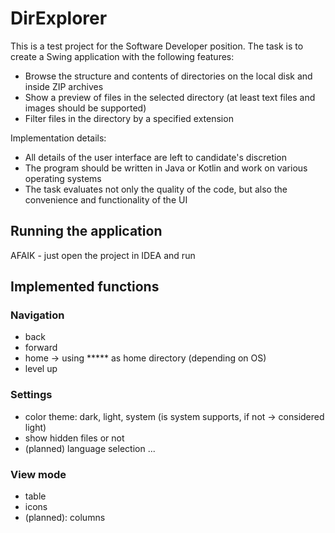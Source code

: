 # DirExplorer

This is a test project for the Software Developer position.
The task is to create a Swing application with the following features:

- Browse the structure and contents of directories on the local disk and inside ZIP archives
- Show a preview of files in the selected directory (at least text files and images should be supported)
- Filter files in the directory by a specified extension

Implementation details:

- All details of the user interface are left to candidate's discretion
- The program should be written in Java or Kotlin and work on various operating systems
- The task evaluates not only the quality of the code, but also the convenience and functionality of the UI

## Running the application

AFAIK - just open the project in IDEA and run

## Implemented functions

### Navigation

* back
* forward
* home -> using ***** as home directory (depending on OS)
* level up


### Settings

* color theme: dark, light, system (is system supports, if not -> considered light)
* show hidden files or not
* (planned) language selection
...

### View mode

* table
* icons
* (planned): columns


